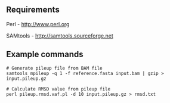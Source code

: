Requirements
------------

Perl - http://www.perl.org

SAMtools - http://samtools.sourceforge.net

Example commands
----------------

```
# Generate pileup file from BAM file
samtools mpileup -q 1 -f reference.fasta input.bam | gzip > input.pileup.gz

# Calculate RMSD value from pileup file
perl pileup.rmsd.vaf.pl -d 10 input.pileup.gz > rmsd.txt
```
